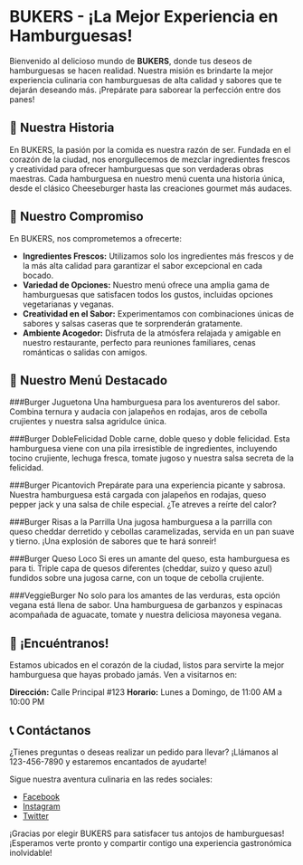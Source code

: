 # BUKERS - ¡La Mejor Experiencia en Hamburguesas!

Bienvenido al delicioso mundo de **BUKERS**, donde tus deseos de hamburguesas se hacen realidad. Nuestra misión es brindarte la mejor experiencia culinaria con hamburguesas de alta calidad y sabores que te dejarán deseando más. ¡Prepárate para saborear la perfección entre dos panes!

## 🍔 Nuestra Historia

En BUKERS, la pasión por la comida es nuestra razón de ser. Fundada en el corazón de la ciudad, nos enorgullecemos de mezclar ingredientes frescos y creatividad para ofrecer hamburguesas que son verdaderas obras maestras. Cada hamburguesa en nuestro menú cuenta una historia única, desde el clásico Cheeseburger hasta las creaciones gourmet más audaces.

## 🌟 Nuestro Compromiso

En BUKERS, nos comprometemos a ofrecerte:

- **Ingredientes Frescos:** Utilizamos solo los ingredientes más frescos y de la más alta calidad para garantizar el sabor excepcional en cada bocado.
- **Variedad de Opciones:** Nuestro menú ofrece una amplia gama de hamburguesas que satisfacen todos los gustos, incluidas opciones vegetarianas y veganas.
- **Creatividad en el Sabor:** Experimentamos con combinaciones únicas de sabores y salsas caseras que te sorprenderán gratamente.
- **Ambiente Acogedor:** Disfruta de la atmósfera relajada y amigable en nuestro restaurante, perfecto para reuniones familiares, cenas románticas o salidas con amigos.

## 🍟 Nuestro Menú Destacado
###Burger Juguetona
Una hamburguesa para los aventureros del sabor. Combina ternura y audacia con jalapeños en rodajas, aros de cebolla crujientes y nuestra salsa agridulce única.

###Burger DobleFelicidad
Doble carne, doble queso y doble felicidad. Esta hamburguesa viene con una pila irresistible de ingredientes, incluyendo tocino crujiente, lechuga fresca, tomate jugoso y nuestra salsa secreta de la felicidad.

###Burger Picantovich
Prepárate para una experiencia picante y sabrosa. Nuestra hamburguesa está cargada con jalapeños en rodajas, queso pepper jack y una salsa de chile especial. ¿Te atreves a reírte del calor?

###Burger Risas a la Parrilla
Una jugosa hamburguesa a la parrilla con queso cheddar derretido y cebollas caramelizadas, servida en un pan suave y tierno. ¡Una explosión de sabores que te hará sonreír!

###Burger Queso Loco
Si eres un amante del queso, esta hamburguesa es para ti. Triple capa de quesos diferentes (cheddar, suizo y queso azul) fundidos sobre una jugosa carne, con un toque de cebolla crujiente.

###VeggieBurger
No solo para los amantes de las verduras, esta opción vegana está llena de sabor. Una hamburguesa de garbanzos y espinacas acompañada de aguacate, tomate y nuestra deliciosa mayonesa vegana.

## 📍 ¡Encuéntranos!

Estamos ubicados en el corazón de la ciudad, listos para servirte la mejor hamburguesa que hayas probado jamás. Ven a visitarnos en:

**Dirección:** Calle Principal #123
**Horario:** Lunes a Domingo, de 11:00 AM a 10:00 PM

## 📞 Contáctanos

¿Tienes preguntas o deseas realizar un pedido para llevar? ¡Llámanos al 123-456-7890 y estaremos encantados de ayudarte!

Sigue nuestra aventura culinaria en las redes sociales:
- [Facebook](https://www.facebook.com/bukersburgers)
- [Instagram](https://www.instagram.com/bukers_burgers)
- [Twitter](https://www.twitter.com/bukers_official)

¡Gracias por elegir BUKERS para satisfacer tus antojos de hamburguesas! ¡Esperamos verte pronto y compartir contigo una experiencia gastronómica inolvidable!
